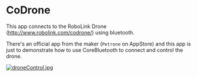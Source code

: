 # CoDrone

This app connects to the RoboLink Drone (http://www.robolink.com/codrone/) using bluetooth.

There's an official app from the maker (`Petrone` on AppStore) and this app is just to demonstrate how to use CoreBluetooth to connect and control the drone.

[![droneControl.jpg](https://s24.postimg.org/quxazkyph/drone_Control.jpg)](https://postimg.org/image/oqcxyhx2p/)


